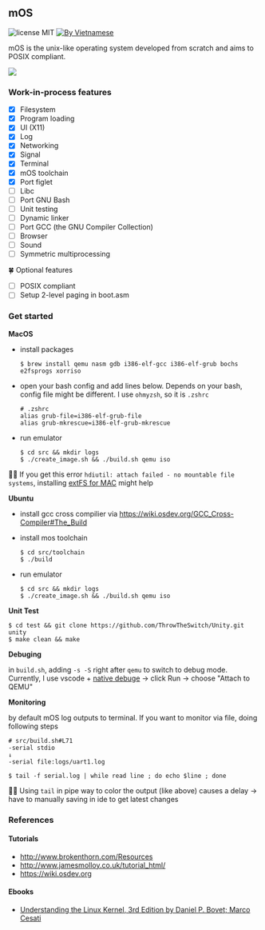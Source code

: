 ## mOS

![license MIT](https://img.shields.io/badge/license-MIT-blue>)
[![By Vietnamese](https://raw.githubusercontent.com/webuild-community/badge/master/svg/by.svg)](https://webuild.community)

mOS is the unix-like operating system developed from scratch and aims to POSIX compliant.

[![](https://i.imgur.com/DZB1mn9.png)](https://www.youtube.com/watch?v=y3h7E1nkaUs "mOS")

### Work-in-process features

- [x] Filesystem
- [x] Program loading
- [x] UI (X11)
- [x] Log
- [x] Networking
- [x] Signal
- [x] Terminal
- [x] mOS toolchain
- [x] Port figlet
- [ ] Libc
- [ ] Port GNU Bash
- [ ] Unit testing
- [ ] Dynamic linker
- [ ] Port GCC (the GNU Compiler Collection)
- [ ] Browser
- [ ] Sound
- [ ] Symmetric multiprocessing

🍀 Optional features

- [ ] POSIX compliant
- [ ] Setup 2-level paging in boot.asm

### Get started

**MacOS**

- install packages

  ```
  $ brew install qemu nasm gdb i386-elf-gcc i386-elf-grub bochs e2fsprogs xorriso
  ```

- open your bash config and add lines below. Depends on your bash, config file might be different. I use `ohmyzsh`, so it is `.zshrc`

  ```
  # .zshrc
  alias grub-file=i386-elf-grub-file
  alias grub-mkrescue=i386-elf-grub-mkrescue
  ```

- run emulator

  ```
  $ cd src && mkdir logs
  $ ./create_image.sh && ./build.sh qemu iso
  ```

✍🏻 If you get this error `hdiutil: attach failed - no mountable file systems`, installing [extFS for MAC](https://www.paragon-software.com/home/extfs-mac/) might help

**Ubuntu**

- install gcc cross compilier via https://wiki.osdev.org/GCC_Cross-Compiler#The_Build
- install mos toolchain

  ```
  $ cd src/toolchain
  $ ./build
  ```

- run emulator
  ```
  $ cd src && mkdir logs
  $ ./create_image.sh && ./build.sh qemu iso
  ```

**Unit Test**

```
$ cd test && git clone https://github.com/ThrowTheSwitch/Unity.git unity
$ make clean && make
```

**Debuging**

in `build.sh`, adding `-s -S` right after `qemu` to switch to debug mode. Currently, I use vscode + [native debuge](https://marketplace.visualstudio.com/items?itemName=webfreak.debug) -> click Run -> choose "Attach to QEMU"

**Monitoring**

by default mOS log outputs to terminal. If you want to monitor via file, doing following steps

```
# src/build.sh#L71
-serial stdio
↓
-serial file:logs/uart1.log
```

```
$ tail -f serial.log | while read line ; do echo $line ; done
```

✍🏻 Using `tail` in pipe way to color the output (like above) causes a delay -> have to manually saving in ide to get latest changes

### References

#### Tutorials

- http://www.brokenthorn.com/Resources
- http://www.jamesmolloy.co.uk/tutorial_html/
- https://wiki.osdev.org

#### Ebooks

- [Understanding the Linux Kernel, 3rd Edition by Daniel P. Bovet; Marco Cesati](https://learning.oreilly.com/library/view/understanding-the-linux/0596005652/)
